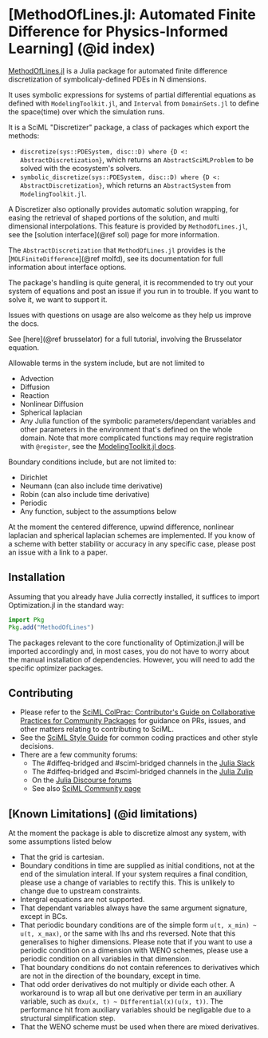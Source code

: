 # [MethodOfLines.jl: Automated Finite Difference for Physics-Informed Learning] (@id index)

[MethodOfLines.jl](https://github.com/SciML/MethodOfLines.jl)
is a Julia package for automated finite difference discretization
of symbolicaly-defined PDEs in N dimensions.

It uses symbolic expressions for systems of partial differential equations as defined with `ModelingToolkit.jl`, and `Interval` from `DomainSets.jl` to define the space(time) over which the simulation runs.

It is a SciML "Discretizer" package, a class of packages which export the methods:
- `discretize(sys::PDESystem, disc::D) where {D <: AbstractDiscretization}`, which returns an `AbstractSciMLProblem` to be solved with the ecosystem's solvers.
- `symbolic_discretize(sys::PDESystem, disc::D) where {D <: AbstractDiscretization}`, which returns an `AbstractSystem` from `ModelingToolkit.jl`.

A Discretizer also optionally provides automatic solution wrapping, for easing the retrieval of shaped portions of the solution, and multi dimensional interpolations. This feature is provided by `MethodOfLines.jl`, see the [solution interface](@ref sol) page for more information.

The `AbstractDiscretization` that `MethodOfLines.jl` provides is the [`MOLFiniteDifference`](@ref molfd), see its documentation for full information about interface options.

The package's handling is quite general, it is recommended to try out your system of equations and post an issue if you run in to trouble. If you want to solve it, we want to support it.

Issues with questions on usage are also welcome as they help us improve the docs.

See [here](@ref brusselator) for a full tutorial, involving the Brusselator equation.

Allowable terms in the system include, but are not limited to
- Advection
- Diffusion
- Reaction
- Nonlinear Diffusion
- Spherical laplacian
- Any Julia function of the symbolic parameters/dependant variables and other parameters in the environment that's defined on the whole domain. Note that more complicated functions may require registration with `@register`, see the [ModelingToolkit.jl docs](https://docs.sciml.ai/ModelingToolkit/stable/basics/Validation/#User-Defined-Registered-Functions-and-Types).

Boundary conditions include, but are not limited to:
- Dirichlet
- Neumann (can also include time derivative)
- Robin (can also include time derivative)
- Periodic
- Any function, subject to the assumptions below

At the moment the centered difference, upwind difference, nonlinear laplacian and spherical laplacian schemes are implemented. If you know of a scheme with better stability or accuracy in any specific case, please post an issue with a link to a paper.

## Installation

Assuming that you already have Julia correctly installed, it suffices to import
Optimization.jl in the standard way:

```julia
import Pkg
Pkg.add("MethodOfLines")
```
The packages relevant to the core functionality of Optimization.jl will be imported
accordingly and, in most cases, you do not have to worry about the manual
installation of dependencies. However, you will need to add the specific optimizer
packages.

## Contributing

- Please refer to the
  [SciML ColPrac: Contributor's Guide on Collaborative Practices for Community Packages](https://github.com/SciML/ColPrac/blob/master/README.md)
  for guidance on PRs, issues, and other matters relating to contributing to SciML.
- See the [SciML Style Guide](https://github.com/SciML/SciMLStyle) for common coding practices and other style decisions.
- There are a few community forums:
    - The #diffeq-bridged and #sciml-bridged channels in the
      [Julia Slack](https://julialang.org/slack/)
    - The #diffeq-bridged and #sciml-bridged channels in the
      [Julia Zulip](https://julialang.zulipchat.com/#narrow/stream/279055-sciml-bridged)
    - On the [Julia Discourse forums](https://discourse.julialang.org)
    - See also [SciML Community page](https://sciml.ai/community/)

## [Known Limitations] (@id limitations)

At the moment the package is able to discretize almost any system, with some assumptions listed below

- That the grid is cartesian.
- Boundary conditions in time are supplied as initial conditions, not at the end of the simulation interal. If your system requires a final condition, please use a change of variables to rectify this. This is unlikely to change due to upstream constraints.
- Intergral equations are not supported.
- That dependant variables always have the same argument signature, except in BCs.
- That periodic boundary conditions are of the simple form `u(t, x_min) ~ u(t, x_max)`, or the same with lhs and rhs reversed. Note that this generalises to higher dimensions. Please note that if you want to use a periodic condition on a dimension with WENO schemes, please use a periodic condition on all variables in that dimension.
- That boundary conditions do not contain references to derivatives which are not in the direction of the boundary, except in time.
- That odd order derivatives do not multiply or divide each other. A workaround is to wrap all but one derivative per term in an auxiliary variable, such as `dxu(x, t) ~ Differential(x)(u(x, t))`. The performance hit from auxiliary variables should be negligable due to a structural simplification step.
- That the WENO scheme must be used when there are mixed derivatives.

